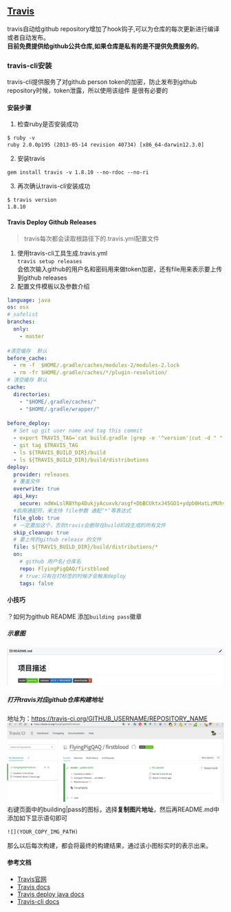 ## [Travis](https://travis-ci.org/)
travis自动给github repository增加了hook钩子,可以为仓库的每次更新进行编译或者自动发布。  
**目前免费提供给github公共仓库,如果仓库是私有的是不提供免费服务的**。

### travis-cli安装
travis-cli提供服务了对github person token的加密，防止发布到github repository时候，token泄露，所以使用该组件
是很有必要的
#### 安装步骤
1. 检查ruby是否安装成功
```shell
$ ruby -v
ruby 2.0.0p195 (2013-05-14 revision 40734) [x86_64-darwin12.3.0]
```  
2. 安装travis
```shell
gem install travis -v 1.8.10 --no-rdoc --no-ri
```  
3. 再次确认travis-cli安装成功
```shell
$ travis version
1.8.10
```  

#### Travis Deploy Github Releases
> travis每次都会读取根路径下的.travis.yml配置文件  

1. 使用travis-cli工具生成.travis.yml  
`travis setup releases`  
会依次输入github的用户名和密码用来做token加密，还有file用来表示要上传到github releases
2. 配置文件模板以及参数介绍  

```yml
language: java
os: osx
# safelist
branches:
  only:
    - master

#清空缓存  默认
before_cache:
  - rm -f  $HOME/.gradle/caches/modules-2/modules-2.lock
  - rm -fr $HOME/.gradle/caches/*/plugin-resolution/
# 清空缓存 默认
cache:
  directories:
    - "$HOME/.gradle/caches/"
    - "$HOME/.gradle/wrapper/"

before_deploy:
  # Set up git user name and tag this commit
  - export TRAVIS_TAG=`cat build.gradle |grep -e '^version'|cut -d " " -f2|cut -d "'" -f2`
  - git tag $TRAVIS_TAG
  - ls ${TRAVIS_BUILD_DIR}/build
  - ls ${TRAVIS_BUILD_DIR}/build/distributions
deploy:
  provider: releases
  # 覆盖文件
  overwrite: true
  api_key:
    secure: ndWxLslRBYhp4DukjyAcuxvk/asgf+DbBCUktxJ45GD1+ydpb0HatLzMUhvLyB2Vs0Z34Slm6KgXyDC5ecOqfIM/SSbr0Olc....此处省略
  #启用通配符，来支持 file参数 通配‘*’等表达式
  file_glob: true
  # 一定要加这个，否则travis会删除在build阶段生成的所有文件
  skip_cleanup: true
  # 要上传的github release 的文件
  file: ${TRAVIS_BUILD_DIR}/build/distributions/*
  on:
    # github 用户名/仓库名
    repo: FlyingPigQAQ/firstblood
    # true:只有在打标签的时候才会触发deploy
    tags: false
```  
#### 小技巧
？如何为github README 添加`building pass`徽章  
##### 示意图
![](./github_readme.png)
##### 打开travis对应github仓库构建地址
地址为：https://travis-ci.org/GITHUB_USERNAME/REPOSITORY_NAME
![](travis_building_pass.png)
右键页面中的building|pass的图标，选择**复制图片地址**，然后再README.md中添加如下显示语句即可
```shell
![](YOUR_COPY_IMG_PATH)
```
那么以后每次构建，都会将最终的构建结果，通过该小图标实时的表示出来。
#### 参考文档
- [Travis官网](https://travis-ci.org/)
- [Travis docs](https://docs.travis-ci.com/)
- [Travis deploy java docs](https://docs.travis-ci.com/user/deployment/releases/)
- [Travis-cli docs](https://github.com/travis-ci/travis.rb)
